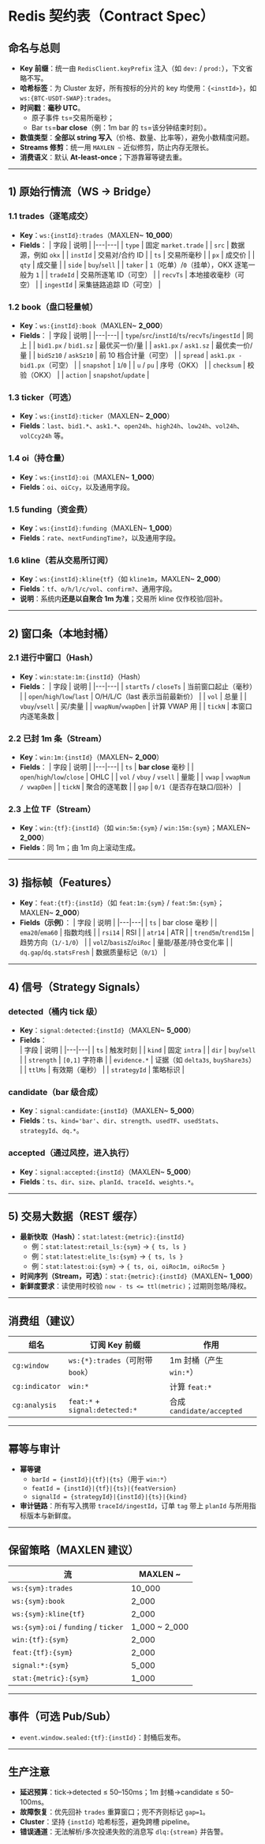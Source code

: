 # Redis 契约表（Contract Spec）

## 命名与总则

- **Key 前缀**：统一由 `RedisClient.keyPrefix` 注入（如 `dev:` / `prod:`），下文省略不写。
- **哈希标签**：为 Cluster 友好，所有按标的分片的 key 均使用：`{<instId>}`，如 `ws:{BTC-USDT-SWAP}:trades`。
- **时间戳**：**毫秒 UTC**。  
  - 原子事件 `ts`=交易所毫秒；  
  - Bar `ts`=**bar close**（例：1m bar 的 `ts`=该分钟结束时刻）。
- **数值类型**：**全部以 string 写入**（价格、数量、比率等），避免小数精度问题。  
- **Streams 修剪**：统一用 `MAXLEN ~` 近似修剪，防止内存无限长。
- **消费语义**：默认 **At-least-once**；下游靠幂等键去重。

---

## 1) 原始行情流（WS → Bridge）

### 1.1 trades（逐笔成交）
- **Key**：`ws:{instId}:trades`（MAXLEN~ **10_000**）
- **Fields**：
  | 字段 | 说明 |
  |---|---|
  | `type` | 固定 `market.trade` |
  | `src` | 数据源，例如 `okx` |
  | `instId` | 交易对/合约 ID |
  | `ts` | 交易所毫秒 |
  | `px` | 成交价 |
  | `qty` | 成交量 |
  | `side` | `buy`/`sell` |
  | `taker` | `1`（吃单）/`0`（挂单），OKX 逐笔一般为 `1` |
  | `tradeId` | 交易所逐笔 ID（可空） |
  | `recvTs` | 本地接收毫秒（可空） |
  | `ingestId` | 采集链路追踪 ID（可空） |

### 1.2 book（盘口轻量帧）
- **Key**：`ws:{instId}:book`（MAXLEN~ **2_000**）
- **Fields**：
  | 字段 | 说明 |
  |---|---|
  | `type`/`src`/`instId`/`ts`/`recvTs`/`ingestId` | 同上 |
  | `bid1.px` / `bid1.sz` | 最优买一价/量 |
  | `ask1.px` / `ask1.sz` | 最优卖一价/量 |
  | `bidSz10` / `askSz10` | 前 10 档合计量（可空） |
  | `spread` | `ask1.px - bid1.px`（可空） |
  | `snapshot` | `1`/`0` |
  | `u` / `pu` | 序号（OKX） |
  | `checksum` | 校验（OKX） |
  | `action` | `snapshot`/`update` |

### 1.3 ticker（可选）
- **Key**：`ws:{instId}:ticker`（MAXLEN~ **2_000**）
- **Fields**：`last`、`bid1.*`、`ask1.*`、`open24h`、`high24h`、`low24h`、`vol24h`、`volCcy24h` 等。

### 1.4 oi（持仓量）
- **Key**：`ws:{instId}:oi`（MAXLEN~ **1_000**）
- **Fields**：`oi`、`oiCcy`，以及通用字段。

### 1.5 funding（资金费）
- **Key**：`ws:{instId}:funding`（MAXLEN~ **1_000**）
- **Fields**：`rate`、`nextFundingTime?`，以及通用字段。

### 1.6 kline（若从交易所订阅）
- **Key**：`ws:{instId}:kline{tf}`（如 `kline1m`，MAXLEN~ **2_000**）
- **Fields**：`tf`、`o/h/l/c/vol`、`confirm?`、通用字段。
- **说明**：系统内**还是以自聚合 1m 为准**；交易所 kline 仅作校验/回补。

---

## 2) 窗口条（本地封桶）

### 2.1 进行中窗口（Hash）
- **Key**：`win:state:1m:{instId}`（Hash）
- **Fields**：
  | 字段 | 说明 |
  |---|---|
  | `startTs` / `closeTs` | 当前窗口起止（毫秒） |
  | `open`/`high`/`low`/`last` | O/H/L/C（last 表示当前最新价） |
  | `vol` | 总量 |
  | `vbuy`/`vsell` | 买/卖量 |
  | `vwapNum`/`vwapDen` | 计算 VWAP 用 |
  | `tickN` | 本窗口内逐笔条数 |

### 2.2 已封 1m 条（Stream）
- **Key**：`win:1m:{instId}`（MAXLEN~ **2_000**）
- **Fields**：
  | 字段 | 说明 |
  |---|---|
  | `ts` | **bar close** 毫秒 |
  | `open`/`high`/`low`/`close` | OHLC |
  | `vol` / `vbuy` / `vsell` | 量能 |
  | `vwap` | `vwapNum / vwapDen` |
  | `tickN` | 聚合的逐笔数 |
  | `gap` | `0/1`（是否存在缺口/回补） |

### 2.3 上位 TF（Stream）
- **Key**：`win:{tf}:{instId}`（如 `win:5m:{sym}` / `win:15m:{sym}`；MAXLEN~ **2_000**）  
- **Fields**：同 1m；由 1m 向上滚动生成。

---

## 3) 指标帧（Features）

- **Key**：`feat:{tf}:{instId}`（如 `feat:1m:{sym}` / `feat:5m:{sym}`；MAXLEN~ **2_000**）
- **Fields（示例）**：
  | 字段 | 说明 |
  |---|---|
  | `ts` | bar close 毫秒 |
  | `ema20`/`ema60` | 指数均线 |
  | `rsi14` | RSI |
  | `atr14` | ATR |
  | `trend5m`/`trend15m` | 趋势方向（`1/-1/0`） |
  | `volZ`/`basisZ`/`oiRoc` | 量能/基差/持仓变化率 |
  | `dq.gap`/`dq.statsFresh` | 数据质量标记（`0/1`） |

---

## 4) 信号（Strategy Signals）

### detected（桶内 tick 级）
- **Key**：`signal:detected:{instId}`（MAXLEN~ **5_000**）  
- **Fields**：  
  | 字段 | 说明 |
  |---|---|
  | `ts` | 触发时刻 |
  | `kind` | 固定 `intra` |
  | `dir` | `buy`/`sell` |
  | `strength` | `[0,1]` 字符串 |
  | `evidence.*` | 证据（如 `delta3s`, `buyShare3s`） |
  | `ttlMs` | 有效期（毫秒） |
  | `strategyId` | 策略标识 |

### candidate（bar 级合成）
- **Key**：`signal:candidate:{instId}`（MAXLEN~ **5_000**）  
- **Fields**：`ts`、`kind='bar'`、`dir`、`strength`、`usedTF`、`usedStats`、`strategyId`、`dq.*`。

### accepted（通过风控，进入执行）
- **Key**：`signal:accepted:{instId}`（MAXLEN~ **5_000**）  
- **Fields**：`ts`、`dir`、`size`、`planId`、`traceId`、`weights.*`。

---

## 5) 交易大数据（REST 缓存）

- **最新快取（Hash）**：`stat:latest:{metric}:{instId}`  
  - 例：`stat:latest:retail_ls:{sym}` → `{ ts, ls }`  
  - 例：`stat:latest:elite_ls:{sym}` → `{ ts, ls }`  
  - 例：`stat:latest:oi:{sym}` → `{ ts, oi, oiRoc1m, oiRoc5m }`  
- **时间序列（Stream，可选）**：`stat:{metric}:{instId}`（MAXLEN~ **1_000**）  
- **新鲜度要求**：读使用时校验 `now - ts <= ttl(metric)`；过期则忽略/降权。

---

## 消费组（建议）

| 组名 | 订阅 Key 前缀 | 作用 |
|---|---|---|
| `cg:window` | `ws:{*}:trades`（可附带 `book`） | 1m 封桶（产生 `win:*`） |
| `cg:indicator` | `win:*` | 计算 `feat:*` |
| `cg:analysis` | `feat:*` + `signal:detected:*` | 合成 `candidate/accepted` |

---

## 幂等与审计

- **幂等键**  
  - `barId = {instId}|{tf}|{ts}`（用于 `win:*`）  
  - `featId = {instId}|{tf}|{ts}|{featVersion}`  
  - `signalId = {strategyId}|{instId}|{ts}|{kind}`  
- **审计链路**：所有写入携带 `traceId/ingestId`，订单 `tag` 带上 `planId` 与所用指标版本与新鲜度。

---

## 保留策略（MAXLEN 建议）

| 流 | MAXLEN ~ |
|---|---|
| `ws:{sym}:trades` | 10_000 |
| `ws:{sym}:book` | 2_000 |
| `ws:{sym}:kline{tf}` | 2_000 |
| `ws:{sym}:oi` / `funding` / `ticker` | 1_000 ~ 2_000 |
| `win:{tf}:{sym}` | 2_000 |
| `feat:{tf}:{sym}` | 2_000 |
| `signal:*:{sym}` | 5_000 |
| `stat:{metric}:{sym}` | 1_000 |

---

## 事件（可选 Pub/Sub）

- `event.window.sealed:{tf}:{instId}`：封桶后发布。

---

## 生产注意

- **延迟预算**：tick→detected ≤ 50–150ms；1m 封桶→candidate ≤ 50–100ms。
- **故障恢复**：优先回补 `trades` 重算窗口；兜不齐则标记 `gap=1`。  
- **Cluster**：坚持 `{instId}` 哈希标签，避免跨槽 pipeline。
- **错误通道**：无法解析/多次投递失败的消息写 `dlq:{stream}` 并告警。
